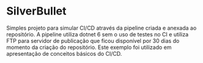 # SilverBullet

Simples projeto para simular CI/CD através da pipeline criada e anexada ao repositório.
A pipeline utiliza dotnet 6 sem o uso de testes no CI e utiliza FTP para servidor de publicação que ficou disponível por 30 dias do momento da criação do repositório.
Este exemplo foi utilizado em apresentação de conceitos básicos do CI/CD.
